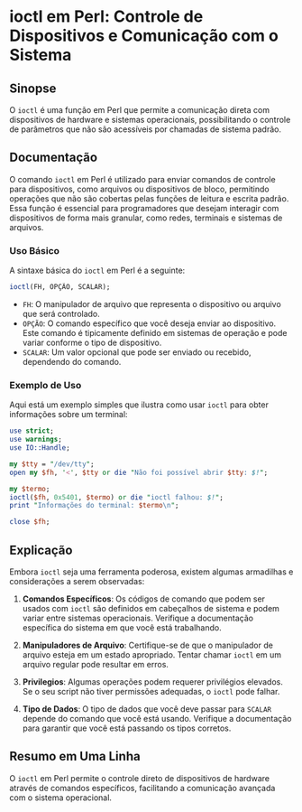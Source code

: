 <!--
Meta Description: # ioctl em Perl: Controle de Dispositivos e Comunicação com o Sistema ## Sinopse O `ioctl` é uma função em Perl que permite a comunicação direta com d...
Meta Keywords: que, ioctl, perl, dispositivos, comando
-->

# ioctl em Perl: Controle de Dispositivos e Comunicação com o Sistema

## Sinopse
O `ioctl` é uma função em Perl que permite a comunicação direta com dispositivos de hardware e sistemas operacionais, possibilitando o controle de parâmetros que não são acessíveis por chamadas de sistema padrão.

## Documentação
O comando `ioctl` em Perl é utilizado para enviar comandos de controle para dispositivos, como arquivos ou dispositivos de bloco, permitindo operações que não são cobertas pelas funções de leitura e escrita padrão. Essa função é essencial para programadores que desejam interagir com dispositivos de forma mais granular, como redes, terminais e sistemas de arquivos.

### Uso Básico
A sintaxe básica do `ioctl` em Perl é a seguinte:

```perl
ioctl(FH, OPÇÃO, SCALAR);
```

- `FH`: O manipulador de arquivo que representa o dispositivo ou arquivo que será controlado.
- `OPÇÃO`: O comando específico que você deseja enviar ao dispositivo. Este comando é tipicamente definido em sistemas de operação e pode variar conforme o tipo de dispositivo.
- `SCALAR`: Um valor opcional que pode ser enviado ou recebido, dependendo do comando.

### Exemplo de Uso
Aqui está um exemplo simples que ilustra como usar `ioctl` para obter informações sobre um terminal:

```perl
use strict;
use warnings;
use IO::Handle;

my $tty = "/dev/tty";
open my $fh, '<', $tty or die "Não foi possível abrir $tty: $!";

my $termo;
ioctl($fh, 0x5401, $termo) or die "ioctl falhou: $!";
print "Informações do terminal: $termo\n";

close $fh;
```

## Explicação
Embora `ioctl` seja uma ferramenta poderosa, existem algumas armadilhas e considerações a serem observadas:

1. **Comandos Específicos**: Os códigos de comando que podem ser usados com `ioctl` são definidos em cabeçalhos de sistema e podem variar entre sistemas operacionais. Verifique a documentação específica do sistema em que você está trabalhando.
  
2. **Manipuladores de Arquivo**: Certifique-se de que o manipulador de arquivo esteja em um estado apropriado. Tentar chamar `ioctl` em um arquivo regular pode resultar em erros.

3. **Privilegios**: Algumas operações podem requerer privilégios elevados. Se o seu script não tiver permissões adequadas, o `ioctl` pode falhar.

4. **Tipo de Dados**: O tipo de dados que você deve passar para `SCALAR` depende do comando que você está usando. Verifique a documentação para garantir que você está passando os tipos corretos.

## Resumo em Uma Linha
O `ioctl` em Perl permite o controle direto de dispositivos de hardware através de comandos específicos, facilitando a comunicação avançada com o sistema operacional.